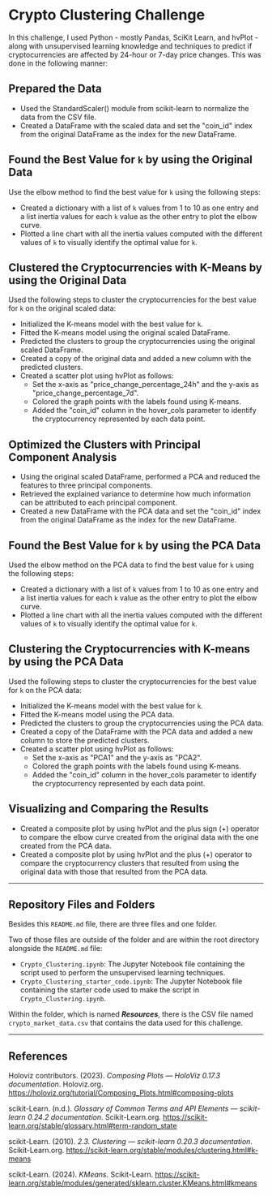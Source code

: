 # **Crypto Clustering Challenge**

In this challenge, I used Python - mostly Pandas, SciKit Learn, and hvPlot - along with unsupervised learning knowledge and techniques to predict if cryptocurrencies are affected by 24-hour or 7-day price changes. This was done in the following manner:

## Prepared the Data

- Used the StandardScaler() module from scikit-learn to normalize the data from the CSV file.
- Created a DataFrame with the scaled data and set the "coin_id" index from the original DataFrame as the index for the new DataFrame.

## Found the Best Value for `k` by using the Original Data

Use the elbow method to find the best value for `k` using the following steps:

- Created a dictionary with a list of `k` values from 1 to 10 as one entry and a list inertia values for each `k` value as the other entry to plot the elbow curve.
- Plotted a line chart with all the inertia values computed with the different values of `k` to visually identify the optimal value for `k`.

## Clustered the Cryptocurrencies with K-Means by using the Original Data

Used the following steps to cluster the cryptocurrencies for the best value for `k` on the original scaled data:

- Initialized the K-means model with the best value for `k`.
- Fitted the K-means model using the original scaled DataFrame.
- Predicted the clusters to group the cryptocurrencies using the original scaled DataFrame.
- Created a copy of the original data and added a new column with the predicted clusters.
- Created a scatter plot using hvPlot as follows:
  - Set the x-axis as "price_change_percentage_24h" and the y-axis as "price_change_percentage_7d".
  - Colored the graph points with the labels found using K-means.
  - Added the "coin_id" column in the hover_cols parameter to identify the cryptocurrency represented by each data point.

## Optimized the Clusters with Principal Component Analysis

- Using the original scaled DataFrame, performed a PCA and reduced the features to three principal components.
- Retrieved the explained variance to determine how much information can be attributed to each principal component.
- Created a new DataFrame with the PCA data and set the "coin_id" index from the original DataFrame as the index for the new DataFrame.

## Found the Best Value for `k` by using the PCA Data

Used the elbow method on the PCA data to find the best value for `k` using the following steps:

- Created a dictionary with a list of `k` values from 1 to 10 as one entry and a list inertia values for each `k` value as the other entry to plot the elbow curve.
- Plotted a line chart with all the inertia values computed with the different values of `k` to visually identify the optimal value for `k`.

## Clustering the Cryptocurrencies with K-means by using the PCA Data

Used the following steps to cluster the cryptocurrencies for the best value for `k` on the PCA data:

- Initialized the K-means model with the best value for `k`.
- Fitted the K-means model using the PCA data.
- Predicted the clusters to group the cryptocurrencies using the PCA data.
- Created a copy of the DataFrame with the PCA data and added a new column to store the predicted clusters.
- Created a scatter plot using hvPlot as follows:
  - Set the x-axis as "PCA1" and the y-axis as "PCA2".
  - Colored the graph points with the labels found using K-means.
  - Added the "coin_id" column in the hover_cols parameter to identify the cryptocurrency represented by each data point.

## Visualizing and Comparing the Results

- Created a composite plot by using hvPlot and the plus sign (+) operator to compare the elbow curve created from the original data with the one created from the PCA data.
- Created a composite plot by using hvPlot and the plus (+) operator to compare the cryptocurrency clusters that resulted from using the original data with those that resulted from the PCA data.

---

## **Repository Files and Folders**

Besides this `README.md` file, there are three files and one folder.

Two of those files are outside of the folder and are within the root directory alongside the `README.md` file:

- `Crypto_Clustering.ipynb`: The Jupyter Notebook file containing the script used to perform the unsupervised learning techniques.
- `Crypto_Clustering_starter_code.ipynb`: The Jupyter Notebook file containing the starter code used to make the script in `Crypto_Clustering.ipynb`.

Within the folder, which is named ***Resources***, there is the CSV file named `crypto_market_data.csv` that contains the data used for this challenge.

---

## **References**

Holoviz contributors. (2023). *Composing Plots — HoloViz 0.17.3 documentation*. Holoviz.org. <https://holoviz.org/tutorial/Composing_Plots.html#composing-plots>

scikit-Learn. (n.d.). *Glossary of Common Terms and API Elements — scikit-learn 0.24.2 documentation*. Scikit-Learn.org. <https://scikit-learn.org/stable/glossary.html#term-random_state>

scikit-Learn. (2010). *2.3. Clustering — scikit-learn 0.20.3 documentation*. Scikit-Learn.org. <https://scikit-learn.org/stable/modules/clustering.html#k-means>

scikit-Learn. (2024). *KMeans*. Scikit-Learn. <https://scikit-learn.org/stable/modules/generated/sklearn.cluster.KMeans.html#kmeans>
